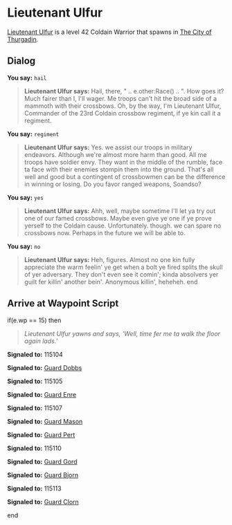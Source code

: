 # Lieutenant Ulfur



[Lieutenant Ulfur](/npc/115103) is a level 42 Coldain Warrior that spawns in [The City of Thurgadin](/zone/115).



## Dialog

**You say:** `hail`



>**Lieutenant Ulfur says:** Hail, there, " .. e.other:Race() .. ". How goes it? Much fairer than I, I'll wager. Me troops can't hit the broad side of a mammoth with their crossbows. Oh, by the way, I'm Lieutenant Ulfur, Commander of the 23rd Coldain crossbow regiment, if ye kin call it a regiment.

**You say:** `regiment`



>**Lieutenant Ulfur says:** Yes. we assist our troops in military endeavors. Although we're almost more harm than good. All me troops have soldier envy. They want in the middle of the rumble, face ta face with their enemies stompin them into the ground. That's all well and good but a contingent of crossbowmen can be the difference in winning or losing. Do you favor ranged weapons, Soandso?

**You say:** `yes`



>**Lieutenant Ulfur says:** Ahh, well, maybe sometime I'll let ya try out one of our famed crossbows. Maybe even give ye one if ye prove yerself to the Coldain cause. Unfortunately. though. we can spare no crossbows now. Perhaps in the future we will be able to.

**You say:** `no`



>**Lieutenant Ulfur says:** Heh, figures. Almost no one kin fully appreciate the warm feelin' ye get when a bolt ye fired splits the skull of yer adversary. They don't even see it comin'; kinda absolvers yer guilt fer killin' another bein'. Anonymous killin', heheheh.
end



## Arrive at Waypoint Script

if(e.wp == 15) then


>*Lieutenant Ulfur yawns and says, 'Well, time fer me ta walk the floor again lads.'*


**Signaled to:** 115104


**Signaled to:**  [Guard Dobbs](/npc/115206)


**Signaled to:** 115105


**Signaled to:**  [Guard Enre](/npc/115207)


**Signaled to:** 115107


**Signaled to:**  [Guard Mason](/npc/115208)


**Signaled to:**  [Guard Pert](/npc/115109)


**Signaled to:** 115110


**Signaled to:**  [Guard Gord](/npc/115209)


**Signaled to:**  [Guard Bjorn](/npc/115112)


**Signaled to:** 115113


**Signaled to:**  [Guard Clorn](/npc/115211)

end
